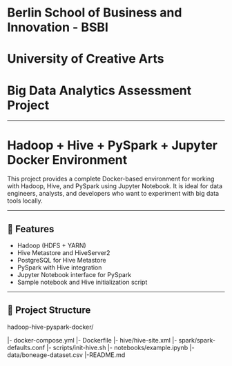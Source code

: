 # Berlin School of Business and Innovation - BSBI 
#           University of Creative Arts
#       Big Data Analytics Assessment Project
---
# Hadoop + Hive + PySpark + Jupyter Docker Environment

This project provides a complete Docker-based environment for working with Hadoop, Hive, and PySpark using Jupyter Notebook. It is ideal for data engineers, analysts, and developers who want to experiment with big data tools locally. 

---

## 🚀 Features

- Hadoop (HDFS + YARN)
- Hive Metastore and HiveServer2
- PostgreSQL for Hive Metastore
- PySpark with Hive integration
- Jupyter Notebook interface for PySpark
- Sample notebook and Hive initialization script

---

## 📁 Project Structure
hadoop-hive-pyspark-docker/

|- docker-compose.yml
|- Dockerfile
|- hive/hive-site.xml
|- spark/spark-defaults.conf
|- scripts/init-hive.sh
|- notebooks/example.ipynb
|- data/boneage-dataset.csv
|-README.md
